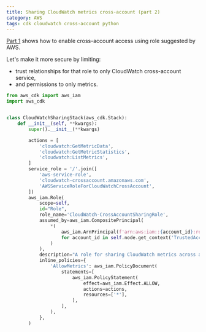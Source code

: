 ```yaml
---
title: Sharing CloudWatch metrics cross-account (part 2)
category: AWS
tags: cdk cloudwatch cross-account python
---
```


[Part 1](/aws-cloudwatch-cross-account) shows how to enable cross-account access using role suggested by AWS.

Let's make it more secure by limiting:
- trust relationships for that role to only CloudWatch cross-account service,
- and permissions to only metrics. 

```py
from aws_cdk import aws_iam
import aws_cdk


class CloudWatchSharingStack(aws_cdk.Stack):
    def __init__(self, **kwargs):
        super().__init__(**kwargs)

        actions = [
            'cloudwatch:GetMetricData',
            'cloudwatch:GetMetricStatistics',
            'cloudwatch:ListMetrics',
        ]
        service_role = '/'.join([
            'aws-service-role',
            'cloudwatch-crossaccount.amazonaws.com',
            'AWSServiceRoleForCloudWatchCrossAccount',
        ])
        aws_iam.Role(
            scope=self,
            id="Role",
            role_name='CloudWatch-CrossAccountSharingRole',
            assumed_by=aws_iam.CompositePrincipal(
                *(
                    aws_iam.ArnPrincipal(f'arn:aws:iam::{account_id}:role/{service_role}')
                    for account_id in self.node.get_context('TrustedAccountIds').split(',')
                )
            ),
            description="A role for sharing CloudWatch metrics across accounts",
            inline_policies={
                'AllowMetrics': aws_iam.PolicyDocument(
                    statements=[
                        aws_iam.PolicyStatement(
                            effect=aws_iam.Effect.ALLOW,
                            actions=actions,
                            resources=['*'],
                        ),
                    ],
                ),
            },
        )
```
